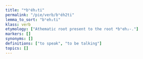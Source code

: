 ```yaml
---
title: "*bʰéh₂ti"
permalink: "/pie/verb/bʰéh2ti"
lemma_to_sort: "bʰeh₂ti"
klass: verb
etymology: ["Athematic root present to the root *bʰeh₂-."]
markers: []
synonyms: []
definitions: ["to speak", "to be talking"]
topics: []
---
```

